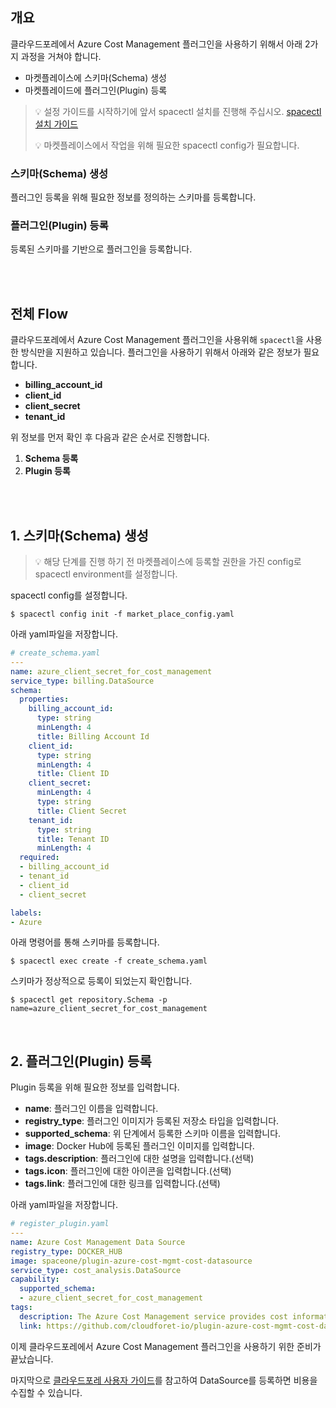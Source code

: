 ## 개요

클라우드포레에서 Azure Cost Management 플러그인을 사용하기 위해서 아래 2가지 과정을 거쳐야 합니다.
- 마켓플레이스에 스키마(Schema) 생성
- 마켓플레이드에 플러그인(Plugin) 등록


>💡 설정 가이드를 시작하기에 앞서 spacectl 설치를 진행해 주십시오. [spacectl 설치 가이드](https://github.com/cloudforet-io/spacectl#install-and-set-up-spacectl)
>  
>💡 마켓플레이스에서 작업을 위해 필요한 spacectl config가 필요합니다.

### 스키마(Schema) 생성
플러그인 등록을 위해 필요한 정보를 정의하는 스키마를 등록합니다.

### 플러그인(Plugin) 등록
등록된 스키마를 기반으로 플러그인을 등록합니다. 

<br>
<br>

## 전체 Flow


클라우드포레에서 Azure Cost Management 플러그인을 사용위해 `spacectl`을 사용한 방식만을 지원하고 있습니다.
플러그인을 사용하기 위해서 아래와 같은 정보가 필요합니다.

- **billing_account_id**
- **client_id**
- **client_secret**
- **tenant_id**

위 정보를 먼저 확인 후 다음과 같은 순서로 진행합니다.

1. **Schema 등록**
2. **Plugin 등록**

<br>
<br>

## 1. 스키마(Schema) 생성
> 💡 해당 단계를 진행 하기 전 마켓플레이스에 등록할 권한을 가진 config로 spacectl environment를 설정합니다.

spacectl config를 설정합니다.
```commandline
$ spacectl config init -f market_place_config.yaml
```

아래 yaml파일을 저장합니다.
```yaml
# create_schema.yaml
---
name: azure_client_secret_for_cost_management
service_type: billing.DataSource
schema:
  properties:
    billing_account_id:
      type: string
      minLength: 4
      title: Billing Account Id
    client_id:
      type: string
      minLength: 4
      title: Client ID
    client_secret:
      minLength: 4
      type: string
      title: Client Secret
    tenant_id:
      type: string
      title: Tenant ID
      minLength: 4
  required:
  - billing_account_id
  - tenant_id
  - client_id
  - client_secret

labels:
- Azure
```

아래 명령어를 통해 스키마를 등록합니다.
```commandline
$ spacectl exec create -f create_schema.yaml
```

스키마가 정상적으로 등록이 되었는지 확인합니다.
```commandline
$ spacectl get repository.Schema -p name=azure_client_secret_for_cost_management
```

<br>

## 2. 플러그인(Plugin) 등록

Plugin 등록을 위해 필요한 정보를 입력합니다.
- **name**: 플러그인 이름을 입력합니다.
- **registry_type**: 플러그인 이미지가 등록된 저장소 타입을 입력합니다. 
- **supported_schema**: 위 단계에서 등록한 스키마 이름을 입력합니다.
- **image**: Docker Hub에 등록된 플러그인 이미지를 입력합니다.
- **tags.description**: 플러그인에 대한 설명을 입력합니다.(선택)
- **tags.icon**: 플러그인에 대한 아이콘을 입력합니다.(선택)
- **tags.link**: 플러그인에 대한 링크를 입력합니다.(선택)

아래 yaml파일을 저장합니다.
```yaml
# register_plugin.yaml
---
name: Azure Cost Management Data Source
registry_type: DOCKER_HUB
image: spaceone/plugin-azure-cost-mgmt-cost-datasource
service_type: cost_analysis.DataSource
capability:
  supported_schema:
  - azure_client_secret_for_cost_management
tags:
  description: The Azure Cost Management service provides cost information for all resources used in your Azure subscription. The plugin can collect cost billing data from all subscription of tenant linked to your Azure billing account.
  link: https://github.com/cloudforet-io/plugin-azure-cost-mgmt-cost-datasource
```


이제 클라우드포레에서 Azure Cost Management 플러그인을 사용하기 위한 준비가 끝났습니다.

마지막으로 [클라우드포레 사용자 가이드](https://cloudforet.io/ko/docs/guides/cost-explorer/quick-start)를 참고하여 DataSource를 등록하면 비용을 수집할 수 있습니다. 